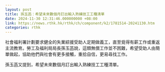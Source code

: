 ```yaml
---
layout: post
title: 孫玉菡：希望未來數個月訂出輸入熟練技工工種清單
date: 2024-11-30 12:31:46.000000000 +08:00
link: https://news.rthk.hk/rthk/ch/component/k2/1781514-20241130.htm
categories: rthk
---
```


社會福利署計劃要求健全的失業綜援受助人定期做義工，直至覓得有薪工作或重返主流教育。勞工及福利局局長孫玉菡說，這類無償工作並不困難，希望受助人由簡單做起，協助他們與社會有更多接觸，重拾自信，更易尋找工作。

孫玉菡又提到，希望未來數個月訂出輸入熟練技工工種清單。

